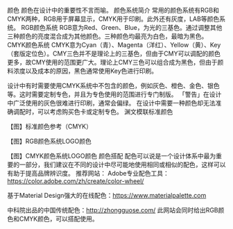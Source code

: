 颜色
颜色在设计中的重要性不言而喻。
颜色系统简介
常用的颜色系统有RGB和CMYK两种，RGB用于屏幕显示，CMYK用于印刷。此外还有灰度，LAB等颜色系统。
RGB颜色系统
RGB意为Red、Green、Blue，为光的三基色。通过调整其他三种颜色的亮度混合成为其他颜色。三种颜色均最亮为白色，最暗为黑色。
CMYK颜色系统
CMYK意为Cyan（青）、Magenta（洋红）、Yellow（黄）、Key（套版定位色）。CMY三色并不是理论上的三基色，但由于CMY可以调配的颜色更多，故CMY使用的范围更广大。理论上CMY三色可以组合成为黑色，但由于颜料浓度以及成本的原因，黑色通常使用Key色进行印刷。

设计中有时需要使用CMYK系统中不包含的颜色，例如灰色、橙色、金色、银色等。这时需要定制专色，并且为专色使用的范围进行专门制版。
「警告」在设计中广泛使用的灰色很难进行印刷，通常会偏绿。
在设计中需要一种颜色却无法准确调配时，可以考虑购买色卡或定制专色。
渊文模联标准颜色
 
【图】标准颜色参考（CMYK）
 
【图】RGB颜色系统LOGO颜色
 
【图】CMYK颜色系统LOGO颜色
颜色搭配
配色可以说是一个设计体系中最为重要的一部分，我们建议在不同的设计中尽可能地使用相同或相似的配色，这样可以有助于提高品牌辨识度。
推荐网站：
Adobe专业配色工具：https://color.adobe.com/zh/create/color-wheel/
 

基于Material Design强大的在线配色：https://www.materialpalette.com
 

中科院出品的中国传统配色：http://zhongguose.com/
此网站会同时给出RGB颜色和CMYK颜色，可以搭配使用。
 
